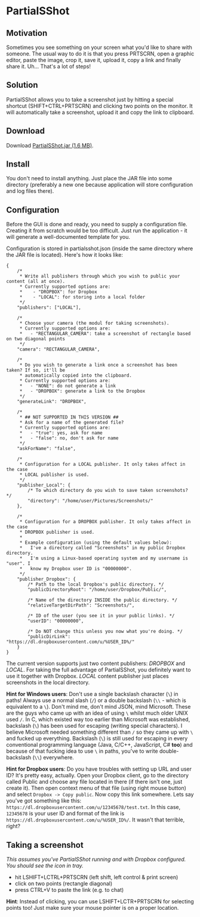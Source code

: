 # PartialSShot
## Motivation
Sometimes you see something on your screen what you'd like to share with someone. The usual way to do it is that
you press PRTSCRN, open a graphic editor, paste the image, crop it, save it, upload it, copy a link and finally share it.
Uh... That's a lot of steps!

## Solution
PartialSShot allows you to take a screenshot just by hitting a special shortcut (SHIFT+CTRL+PRTSCRN) and clicking two
points on the monitor. It will automatically take a screenshot, upload it and copy the link to clipboard.

## Download
Download [PartialSShot.jar (1.6 MB)](https://github.com/tzima/PartialSShot/blob/master/PartialSShot/dist/PartialSShot.jar?raw=true).

## Install
You don't need to install anything. Just place the JAR file into some directory (preferably a new one because application
will store configuration and log files there).

## Configuration
Before the GUI is done and ready, you need to supply a configuration file. Creating it from scratch would be too
difficult. Just run the application - it will generate a well-documented template for you.

Configuration is stored in partialsshot.json (inside the same directory where the JAR file is located). Here's how
it looks like:
```
{
	/*
	 * Write all publishers through which you wish to public your content (all at once).
	 * Currently supported options are:
	 *    - "DROPBOX": for Dropbox
	 *    - "LOCAL": for storing into a local folder
	 */
	"publishers": ["LOCAL"],
	
	/*
	 * Choose your camera (the modul for taking screenshots).
	 * Currently supported options are:
	 *   - "RECTANGULAR_CAMERA": take a screenshot of rectangle based on two diagonal points
	 */
	"camera": "RECTANGULAR_CAMERA",
	
	/*
	 * Do you wish to generate a link once a screenshot has been taken? If so, it'll be
	 * automatically copied into the clipboard.
	 * Currently supported options are:
	 *   - "NONE": do not generate a link
	 *   - "DROPBOX": generate a link to the Dropbox
	 */
	"generateLink": "DROPBOX",
	
	/*
	 * ## NOT SUPPORTED IN THIS VERSION ## 
	 * Ask for a name of the generated file?
	 * Currently supported options are:
	 *   - "true": yes, ask for name
	 *   - "false": no, don't ask for name
	 */
	"askForName": "false",
	
	/*
	 * Configuration for a LOCAL publisher. It only takes affect in the case
	 * LOCAL publisher is used.
	 */
	"publisher_Local": {
		/* To which directory do you wish to save taken screenshots? */
		"directory": "/home/user/Pictures/Screenshots/"
	},
	
	/*
	 * Configuration for a DROPBOX publisher. It only takes affect in the case
	 * DROPBOX publisher is used.
	 *
	 * Example configuration (using the default values below):
	 *   I've a directory called "Screenshots" in my public Dropbox directory.
	 *   I'm using a Linux-based operating system and my username is "user". I
	 *   know my Dropbox user ID is "00000000".  
	 */
	"publisher_Dropbox": {
		/* Path to the local Dropbox's public directory. */
		"publicDirectoryRoot": "/home/user/Dropbox/Public/",
		
		/* Name of the directory INSIDE the public directory. */
		"relativeTargetDirPath": "Screenshots/",
		
		/* ID of the user (you see it in your public links). */
		"userID": "00000000",
		
		/* Do NOT change this unless you now what you're doing. */
		"publicDirLink": "https://dl.dropboxusercontent.com/u/%USER_ID%/"
	}
}
```
The current version supports just two content publishers: *DROPBOX* and *LOCAL*. For taking the full advantage of
PartialSShot, you definitely want to use it together with Dropbox. *LOCAL* content publisher just places screenshots
in the local directory.

**Hint for Windows users**: Don't use a single backslash character (`\`) in paths! Always use a normal slash (`/`) or a double backslash (`\\` - which is equivalent to a `\`). Don't mind me, don't mind JSON, mind Microsoft. These are the guys who came up with an idea of using `\` whilst much older UNIX used `/`. In C, which existed way too earlier than Microsoft was established, backslash (`\`) has been used for escaping (writing special characters). I believe Microsoft needed something different than `/` so they came up with `\` and fucked up everything. Backslash (`\`) is still used for escaping in every conventional programming language (Java, C/C++, JavaScript, C# **too**) and because of that fucking idea to use `\` in paths, you've to write double-backslash (`\\`) everywhere.

**Hint for Dropbox users**: Do you have troubles with setting up URL and user ID? It's pretty easy, actually. Open your Dropbox client, go to the directory called Public and choose any file located in there (if there isn't one, just create it). Then open context menu of that file (using right mouse button) and select `Dropbox -> Copy public`. Now copy this link somewhere. Lets say you've got something like this: `https://dl.dropboxusercontent.com/u/12345678/test.txt`. In this case, `12345678` is your user ID and format of the link is `https://dl.dropboxusercontent.com/u/%USER_ID%/`. It wasn't that terrible, right?




## Taking a screenshot
*This assumes you've PartialSShot running and with Dropbox configured. You should see the icon in tray.*

- hit LSHIFT+LCTRL+PRTSCRN (left shift, left control & print screen)
- click on two points (rectangle diagonal)
- press CTRL+V to paste the link (e.g. to chat)

**Hint**: Instead of clicking, you can use LSHIFT+LCTR+PRTSCRN for selecting points too! Just make sure your mouse
pointer is on a proper location.
